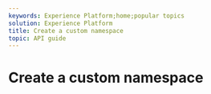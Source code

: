 ```yaml
---
keywords: Experience Platform;home;popular topics
solution: Experience Platform
title: Create a custom namespace
topic: API guide
---
```


# Create a custom namespace